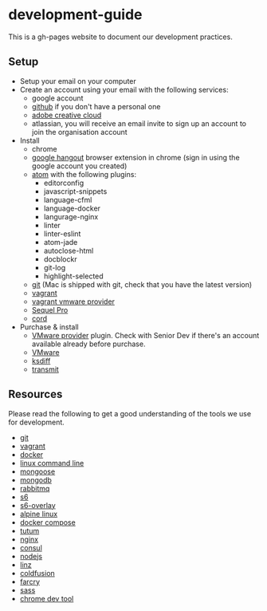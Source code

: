 # development-guide
This is a gh-pages website to document our development practices.

## Setup

- Setup your email on your computer
- Create an account using your email with the following services:
  - google account
  - [github](https://github.com/join) if you don't have a personal one
  - [adobe creative cloud](https://www.adobe.com/au/creativecloud.html)
  - atlassian, you will receive an email invite to sign up an account to join the organisation account
- Install
  - chrome
  - [google hangout](https://chrome.google.com/webstore/detail/google-hangouts/nckgahadagoaajjgafhacjanaoiihapd?hl=en) browser extension in chrome (sign in using the google account you created)
  - [atom](https://atom.io/) with the following plugins:
    - editorconfig
    - javascript-snippets
    - language-cfml
    - language-docker
    - langurage-nginx
    - linter
    - linter-eslint
    - atom-jade
    - autoclose-html
    - docblockr
    - git-log
    - highlight-selected
  - [git](https://git-scm.com/book/en/v2/Getting-Started-Installing-Git) (Mac is shipped with git, check that you have the latest version)
  - [vagrant](https://www.vagrantup.com/downloads.html)
  - [vagrant vmware provider](https://docs.vagrantup.com/v2/vmware/installation.html)
  - [Sequel Pro](http://www.sequelpro.com)
  - [cord](http://cord.sourceforge.net/)
- Purchase & install
  - [VMware provider](https://www.vagrantup.com/vmware) plugin. Check with Senior Dev if there's an account available already before purchase.
  - [VMware](https://www.vmware.com/au/products/fusion)
  - [ksdiff](http://www.kaleidoscopeapp.com/)
  - [transmit](https://panic.com/transmit/buy.html)

## Resources

Please read the following to get a good understanding of the tools we use for development.

- [git](https://git-scm.com/book/en/v2/Getting-Started-Git-Basics)
- [vagrant](https://docs.vagrantup.com/v2/)
- [docker](https://www.docker.com/what-docker)
- [linux command line](http://www.tldp.org/LDP/GNU-Linux-Tools-Summary/GNU-Linux-Tools-Summary.pdf)
- [mongoose](http://mongoosejs.com/)
- [mongodb](https://mongodb.github.io/node-mongodb-native/api-articles/nodekoarticle1.html)
- [rabbitmq](https://www.rabbitmq.com/)
- [s6](http://skarnet.org/software/s6/)
- [s6-overlay](https://github.com/just-containers/s6-overlay)
- [alpine linux](http://alpinelinux.org/about/)
- [docker compose](https://docs.docker.com/compose/)
- [tutum](https://www.tutum.co/)
- [nginx](http://nginx.org/en/)
- [consul](https://www.consul.io/)
- [nodejs](https://nodejs.org/en/)
- [linz](https://github.com/smebberson/linz)
- [coldfusion](http://www.learncfinaweek.com/week1/What_is_ColdFusion_/)
- [farcry](https://www.farcrycore.org/)
- [sass](http://sass-lang.com/)
- [chrome dev tool](https://developer.chrome.com/devtools)
